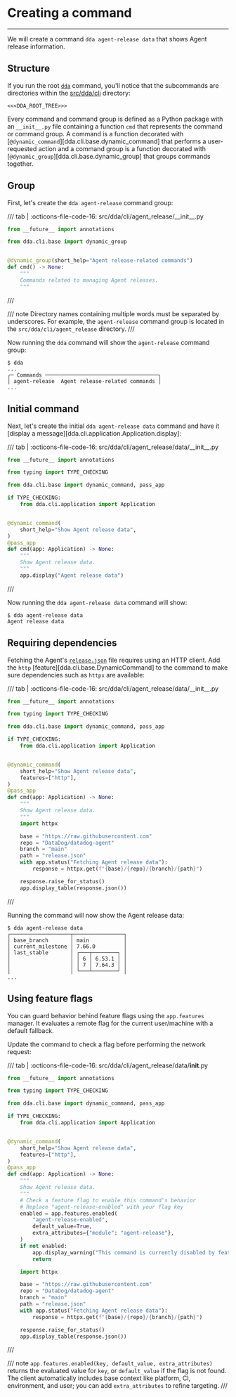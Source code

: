 # Creating a command

-----

We will create a command `dda agent-release data` that shows Agent release information.

## Structure

If you run the root [`dda`](../../reference/cli/commands.md#dda) command, you'll notice that the subcommands are directories within the [src/dda/cli](https://github.com/DataDog/datadog-agent-dev/tree/main/src/dda/cli) directory:

```
<<<DDA_ROOT_TREE>>>
```

Every command and command group is defined as a Python package with an `__init__.py` file containing a function `cmd` that represents the command or command group. A command is a function decorated with [`@dynamic_command`][dda.cli.base.dynamic_command] that performs a user-requested action and a command group is a function decorated with [`@dynamic_group`][dda.cli.base.dynamic_group] that groups commands together.

## Group

First, let's create the `dda agent-release` command group:

/// tab | :octicons-file-code-16: src/dda/cli/agent_release/\_\_init\_\_.py
```python
from __future__ import annotations

from dda.cli.base import dynamic_group


@dynamic_group(short_help="Agent release-related commands")
def cmd() -> None:
    """
    Commands related to managing Agent releases.
    """
```
///

/// note
Directory names containing multiple words must be separated by underscores. For example, the `agent-release` command group is located in the `src/dda/cli/agent_release` directory.
///

Now running the `dda` command will show the `agent-release` command group:

```console
$ dda
...
╭─ Commands ────────────────────────────────────╮
│ agent-release  Agent release-related commands │
...
```

## Initial command

Next, let's create the initial `dda agent-release data` command and have it [display a message][dda.cli.application.Application.display]:

/// tab | :octicons-file-code-16: src/dda/cli/agent_release/data/\_\_init\_\_.py
```python
from __future__ import annotations

from typing import TYPE_CHECKING

from dda.cli.base import dynamic_command, pass_app

if TYPE_CHECKING:
    from dda.cli.application import Application


@dynamic_command(
    short_help="Show Agent release data",
)
@pass_app
def cmd(app: Application) -> None:
    """
    Show Agent release data.
    """
    app.display("Agent release data")
```
///

Now running the `dda agent-release data` command will show:

```console
$ dda agent-release data
Agent release data
```

## Requiring dependencies

Fetching the Agent's [`release.json`](https://github.com/DataDog/datadog-agent/blob/main/release.json) file requires using an HTTP client. Add the `http` [feature][dda.cli.base.DynamicCommand] to the command to make sure dependencies such as `httpx` are available:

/// tab | :octicons-file-code-16: src/dda/cli/agent_release/data/\_\_init\_\_.py
```python hl_lines="13 20-30"
from __future__ import annotations

from typing import TYPE_CHECKING

from dda.cli.base import dynamic_command, pass_app

if TYPE_CHECKING:
    from dda.cli.application import Application


@dynamic_command(
    short_help="Show Agent release data",
    features=["http"],
)
@pass_app
def cmd(app: Application) -> None:
    """
    Show Agent release data.
    """
    import httpx

    base = "https://raw.githubusercontent.com"
    repo = "DataDog/datadog-agent"
    branch = "main"
    path = "release.json"
    with app.status("Fetching Agent release data"):
        response = httpx.get(f"{base}/{repo}/{branch}/{path}")

    response.raise_for_status()
    app.display_table(response.json())
```
///

Running the command will now show the Agent release data:

```console
$ dda agent-release data
┌───────────────────┬────────────────┐
│ base_branch       │ main           │
│ current_milestone │ 7.66.0         │
│ last_stable       │ ┌───┬────────┐ │
│                   │ │ 6 │ 6.53.1 │ │
│                   │ │ 7 │ 7.64.3 │ │
│                   │ └───┴────────┘ │
...
```

## Using feature flags

You can guard behavior behind feature flags using the `app.features` manager. It evaluates a remote flag for the current user/machine with a default fallback.


Update the command to check a flag before performing the network request:

/// tab | :octicons-file-code-16: src/dda/cli/agent_release/data/__init__.py
```python hl_lines="15 23-28 31-36"
from __future__ import annotations

from typing import TYPE_CHECKING

from dda.cli.base import dynamic_command, pass_app

if TYPE_CHECKING:
    from dda.cli.application import Application


@dynamic_command(
    short_help="Show Agent release data",
    features=["http"],
)
@pass_app
def cmd(app: Application) -> None:
    """
    Show Agent release data.
    """
    # Check a feature flag to enable this command's behavior
    # Replace "agent-release-enabled" with your flag key
    enabled = app.features.enabled(
        "agent-release-enabled",
        default_value=True,
        extra_attributes={"module": "agent-release"},
    )
    if not enabled:
        app.display_warning("This command is currently disabled by feature flag.")
        return

    import httpx

    base = "https://raw.githubusercontent.com"
    repo = "DataDog/datadog-agent"
    branch = "main"
    path = "release.json"
    with app.status("Fetching Agent release data"):
        response = httpx.get(f"{base}/{repo}/{branch}/{path}")

    response.raise_for_status()
    app.display_table(response.json())
```
///

/// note
`app.features.enabled(key, default_value, extra_attributes)` returns the evaluated value for `key`, or `default_value` if the flag is not found. The client automatically includes base context like platform, CI, environment, and user; you can add `extra_attributes` to refine targeting.
///


